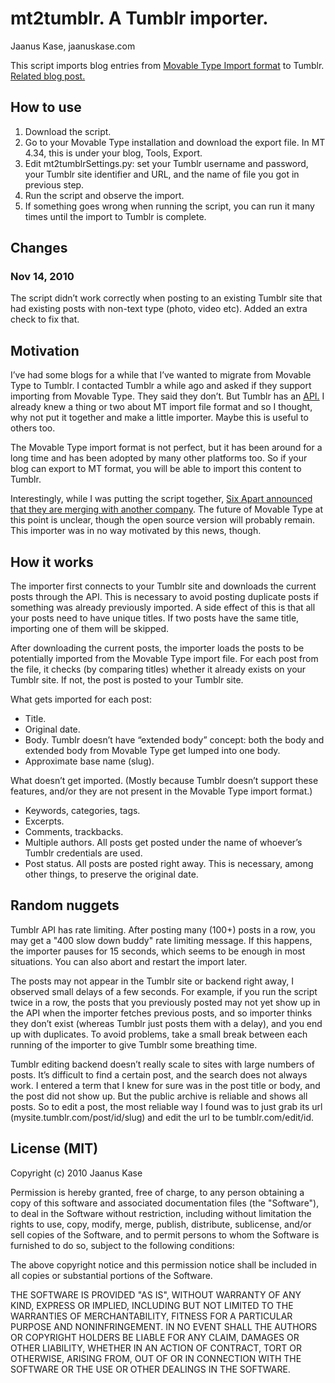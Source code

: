 # mt2tumblr. A Tumblr importer.

Jaanus Kase, jaanuskase.com

This script imports blog entries from [Movable Type Import format](http://www.sixapart.com/movabletype/docs/mtimport) to Tumblr. [Related blog post.](http://jaanus.com/post/1451099140/mt2tumblr-import-blog-posts-fr)

## How to use

1. Download the script.
1. Go to your Movable Type installation and download the export file. In MT 4.34, this is under your blog, Tools, Export.
1. Edit mt2tumblrSettings.py: set your Tumblr username and password, your Tumblr site identifier and URL, and the name of file you got in previous step.
1. Run the script and observe the import.
1. If something goes wrong when running the script, you can run it many times until the import to Tumblr is complete.

## Changes

### Nov 14, 2010

The script didn’t work correctly when posting to an existing Tumblr site that had existing posts with non-text type (photo, video etc). Added an extra check to fix that.

## Motivation

I’ve had some blogs for a while that I’ve wanted to migrate from Movable Type to Tumblr. I contacted Tumblr a while ago and asked if they support importing from Movable Type. They said they don’t. But Tumblr has an [API.](http://www.tumblr.com/docs/en/api) I already knew a thing or two about MT import file format and so I thought, why not put it together and make a little importer. Maybe this is useful to others too.

The Movable Type import format is not perfect, but it has been around for a long time and has been adopted by many other platforms too. So if your blog can export to MT format, you will be able to import this content to Tumblr.

Interestingly, while I was putting the script together, [Six Apart announced that they are merging with another company](http://www.sixapart.com/blog/2010/09/say-hello.html). The future of Movable Type at this point is unclear, though the open source version will probably remain. This importer was in no way motivated by this news, though.

## How it works

The importer first connects to your Tumblr site and downloads the current posts through the API. This is necessary to avoid posting duplicate posts if something was already previously imported. A side effect of this is that all your posts need to have unique titles. If two posts have the same title, importing one of them will be skipped.

After downloading the current posts, the importer loads the posts to be potentially imported from the Movable Type import file. For each post from the file, it checks (by comparing titles) whether it already exists on your Tumblr site. If not, the post is posted to your Tumblr site.

What gets imported for each post:

* Title.
* Original date.
* Body. Tumblr doesn’t have “extended body” concept: both the body and extended body from Movable Type get lumped into one body.
* Approximate base name (slug).

What doesn’t get imported. (Mostly because Tumblr doesn’t support these features, and/or they are not present in the Movable Type import format.)

* Keywords, categories, tags.
* Excerpts.
* Comments, trackbacks.
* Multiple authors. All posts get posted under the name of whoever’s Tumblr credentials are used.
* Post status. All posts are posted right away. This is necessary, among other things, to preserve the original date.

## Random nuggets

Tumblr API has rate limiting. After posting many (100+) posts in a row, you may get a "400 slow down buddy" rate limiting message. If this happens, the importer pauses for 15 seconds, which seems to be enough in most situations. You can also abort and restart the import later.

The posts may not appear in the Tumblr site or backend right away, I observed small delays of a few seconds. For example, if you run the script twice in a row, the posts that you previously posted may not yet show up in the API when the importer fetches previous posts, and so importer thinks they don’t exist (whereas Tumblr just posts them with a delay), and you end up with duplicates. To avoid problems, take a small break between each running of the importer to give Tumblr some breathing time.

Tumblr editing backend doesn’t really scale to sites with large numbers of posts. It’s difficult to find a certain post, and the search does not always work. I entered a term that I knew for sure was in the post title or body, and the post did not show up. But the public archive is reliable and shows all posts. So to edit a post, the most reliable way I found was to just grab its url (mysite.tumblr.com/post/id/slug) and edit the url to be tumblr.com/edit/id.

## License (MIT)

Copyright (c) 2010 Jaanus Kase

Permission is hereby granted, free of charge, to any person obtaining a copy
of this software and associated documentation files (the "Software"), to deal
in the Software without restriction, including without limitation the rights
to use, copy, modify, merge, publish, distribute, sublicense, and/or sell
copies of the Software, and to permit persons to whom the Software is
furnished to do so, subject to the following conditions:

The above copyright notice and this permission notice shall be included in
all copies or substantial portions of the Software.

THE SOFTWARE IS PROVIDED "AS IS", WITHOUT WARRANTY OF ANY KIND, EXPRESS OR
IMPLIED, INCLUDING BUT NOT LIMITED TO THE WARRANTIES OF MERCHANTABILITY,
FITNESS FOR A PARTICULAR PURPOSE AND NONINFRINGEMENT. IN NO EVENT SHALL THE
AUTHORS OR COPYRIGHT HOLDERS BE LIABLE FOR ANY CLAIM, DAMAGES OR OTHER
LIABILITY, WHETHER IN AN ACTION OF CONTRACT, TORT OR OTHERWISE, ARISING FROM,
OUT OF OR IN CONNECTION WITH THE SOFTWARE OR THE USE OR OTHER DEALINGS IN
THE SOFTWARE.
